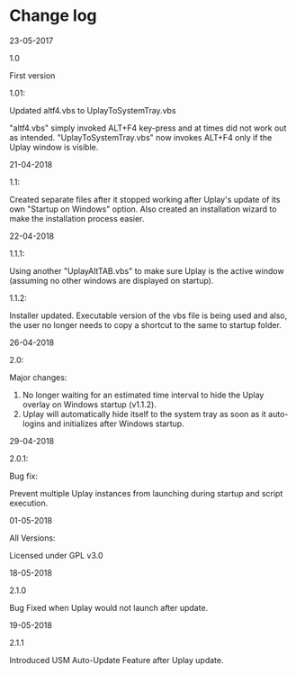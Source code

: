 # Change log

23-05-2017

1.0

First version

1.01: 

Updated altf4.vbs to UplayToSystemTray.vbs

"altf4.vbs" simply invoked ALT+F4 key-press and at times did not work out as intended. "UplayToSystemTray.vbs" now invokes ALT+F4 only if the Uplay window is visible.

21-04-2018

1.1:

Created separate files after it stopped working after Uplay's update of its own "Startup on Windows" option. Also created an installation wizard to make the installation process easier.

22-04-2018

1.1.1:

Using another "UplayAltTAB.vbs" to make sure Uplay is the active window (assuming no other windows are displayed on startup).

1.1.2:

Installer updated. Executable version of the vbs file is being used and also, the user no longer needs to copy a shortcut to the same to startup folder.

26-04-2018

2.0:

Major changes: 

1. No longer waiting for an estimated time interval to hide the Uplay overlay on Windows startup (v1.1.2).
2. Uplay will automatically hide itself to the system tray as soon as it auto-logins and initializes after Windows startup.

29-04-2018

2.0.1:

Bug fix:

Prevent multiple Uplay instances from launching during startup and script execution.

01-05-2018

All Versions:

Licensed under GPL v3.0

18-05-2018

2.1.0

Bug Fixed when Uplay would not launch after update.

19-05-2018

2.1.1

Introduced USM Auto-Update Feature after Uplay update.
